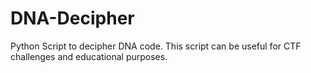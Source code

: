 # DNA-Decipher
Python Script to decipher DNA code.
This script can be useful for CTF challenges and educational purposes.
